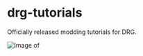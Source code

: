 # drg-tutorials
Officially released modding tutorials for DRG.

![Image of](https://imgur.com/wW5oKtZ)
